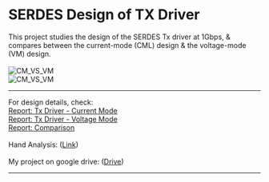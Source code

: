 # SERDES Design of TX Driver
This project studies the design of the SERDES Tx driver at 1Gbps, & compares between the current-mode (CML) design & the voltage-mode (VM) design.</br></br>
![CM_VS_VM](https://github.com/user-attachments/assets/49611123-74f7-4089-aa7b-e6ef15834f63)</br>
![CM_VS_VM](https://github.com/user-attachments/assets/a529593e-4e07-4a6f-81cb-9a279c5e911a)</br>
*****************
For design details, check:</br>
 [Report: Tx Driver - Current Mode](https://github.com/muhammadaldacher/SERDES-Design-of-TX-Driver/blob/main/%5BReport_p1%5D%20Tx%20Driver%20-%20Current%20Mode.pdf)</br>
 [Report: Tx Driver - Voltage Mode](https://github.com/muhammadaldacher/SERDES-Design-of-TX-Driver/blob/main/%5BReport_p2%5D%20Tx%20Driver%20-%20Voltage%20Mode.pdf)</br>
 [Report: Comparison](https://github.com/muhammadaldacher/SERDES-Design-of-TX-Driver/blob/main/%5BReport_p3%5D%20Comparison.pdf)</br></br>
Hand Analysis: ([Link](https://github.com/muhammadaldacher/SERDES-Design-of-TX-Driver/tree/main/Hand%20Analysis))</br></br>
My project on google drive: ([Drive](https://drive.google.com/drive/folders/1ZGgkJkQ4KXaRdCAwRoYVX4raopYXT7sC?usp=drive_link)) <br/>
*****************

